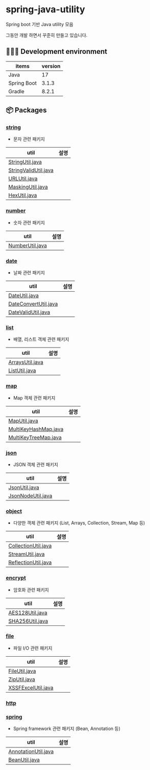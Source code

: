 # spring-java-utility

Spring boot 기반 Java utility 모음

그동안 개발 하면서 꾸준히 만들고 있습니다.

## 👩🏻‍💻 Development environment

| items       | version |
|-------------|---------|
| Java        | 17      |
| Spring Boot | 3.1.3   |
| Gradle      | 8.2.1   |

## 📦 Packages

### [string](src%2Fmain%2Fjava%2Fcom%2Fyjkim%2Fspring%2Fjava%2Futility%2Fstring)

- 문자 관련 패키지

| util                                                                                                              | 설명 |
|-------------------------------------------------------------------------------------------------------------------|----|
| [StringUtil.java](src%2Fmain%2Fjava%2Fcom%2Fyjkim%2Fspring%2Fjava%2Futility%2Fstring%2FStringUtil.java)           |    |
| [StringValidUtil.java](src%2Fmain%2Fjava%2Fcom%2Fyjkim%2Fspring%2Fjava%2Futility%2Fstring%2FStringValidUtil.java) |    |
| [URLUtil.java](src%2Fmain%2Fjava%2Fcom%2Fyjkim%2Fspring%2Fjava%2Futility%2Fstring%2FURLUtil.java)                 |    |
| [MaskingUtil.java](src%2Fmain%2Fjava%2Fcom%2Fyjkim%2Fspring%2Fjava%2Futility%2Fstring%2FMaskingUtil.java)         |    |
| [HexUtil.java](src%2Fmain%2Fjava%2Fcom%2Fyjkim%2Fspring%2Fjava%2Futility%2Fstring%2FHexUtil.java)                 |    |

### [number](src%2Fmain%2Fjava%2Fcom%2Fyjkim%2Fspring%2Fjava%2Futility%2Fnumber)

- 숫자 관련 패키지

| util                                                                                                    | 설명 |
|---------------------------------------------------------------------------------------------------------|----|
| [NumberUtil.java](src%2Fmain%2Fjava%2Fcom%2Fyjkim%2Fspring%2Fjava%2Futility%2Fnumber%2FNumberUtil.java) |    |

### [date](src%2Fmain%2Fjava%2Fcom%2Fyjkim%2Fspring%2Fjava%2Futility%2Fdate)

- 날짜 관련 패키지

| util                                                                                                            | 설명 |
|-----------------------------------------------------------------------------------------------------------------|----|
| [DateUtil.java](src%2Fmain%2Fjava%2Fcom%2Fyjkim%2Fspring%2Fjava%2Futility%2Fdate%2FDateUtil.java)               |    |
| [DateConvertUtil.java](src%2Fmain%2Fjava%2Fcom%2Fyjkim%2Fspring%2Fjava%2Futility%2Fdate%2FDateConvertUtil.java) |    |
| [DateValidUtil.java](src%2Fmain%2Fjava%2Fcom%2Fyjkim%2Fspring%2Fjava%2Futility%2Fdate%2FDateValidUtil.java)     |    |

### [list](src%2Fmain%2Fjava%2Fcom%2Fyjkim%2Fspring%2Fjava%2Futility%2Flist)

- 배열, 리스트 객체 관련 패키지

| util                                                                                                  | 설명 |
|-------------------------------------------------------------------------------------------------------|----|
| [ArraysUtil.java](src%2Fmain%2Fjava%2Fcom%2Fyjkim%2Fspring%2Fjava%2Futility%2Flist%2FArraysUtil.java) |    |
| [ListUtil.java](src%2Fmain%2Fjava%2Fcom%2Fyjkim%2Fspring%2Fjava%2Futility%2Flist%2FListUtil.java)     |    |

### [map](src%2Fmain%2Fjava%2Fcom%2Fyjkim%2Fspring%2Fjava%2Futility%2Fmap)

- Map 객체 관련 패키지

| util                                                                                                           | 설명 |
|----------------------------------------------------------------------------------------------------------------|----|
| [MapUtil.java](src%2Fmain%2Fjava%2Fcom%2Fyjkim%2Fspring%2Fjava%2Futility%2Fmap%2FMapUtil.java)                 |    |
| [MultiKeyHashMap.java](src%2Fmain%2Fjava%2Fcom%2Fyjkim%2Fspring%2Fjava%2Futility%2Fmap%2FMultiKeyHashMap.java) |    |
| [MultiKeyTreeMap.java](src%2Fmain%2Fjava%2Fcom%2Fyjkim%2Fspring%2Fjava%2Futility%2Fmap%2FMultiKeyTreeMap.java) |    |

### [json](src%2Fmain%2Fjava%2Fcom%2Fyjkim%2Fspring%2Fjava%2Futility%2Fjson)

- JSON 객체 관련 패키지

| util                                                                                                      | 설명 |
|-----------------------------------------------------------------------------------------------------------|----|
| [JsonUtil.java](src%2Fmain%2Fjava%2Fcom%2Fyjkim%2Fspring%2Fjava%2Futility%2Fjson%2FJsonUtil.java)         |    |
| [JsonNodeUtil.java](src%2Fmain%2Fjava%2Fcom%2Fyjkim%2Fspring%2Fjava%2Futility%2Fjson%2FJsonNodeUtil.java) |    |

### [object](src%2Fmain%2Fjava%2Fcom%2Fyjkim%2Fspring%2Fjava%2Futility%2Fobject)

- 다양한 객체 관련 패키지 (List, Arrays, Collection, Stream, Map 등)

| util                                                                                                            | 설명 |
|-----------------------------------------------------------------------------------------------------------------|----|
| [CollectionUtil.java](src%2Fmain%2Fjava%2Fcom%2Fyjkim%2Fspring%2Fjava%2Futility%2Fobject%2FCollectionUtil.java) |    |
| [StreamUtil.java](src%2Fmain%2Fjava%2Fcom%2Fyjkim%2Fspring%2Fjava%2Futility%2Fobject%2FStreamUtil.java)         |    |
| [ReflectionUtil.java](src%2Fmain%2Fjava%2Fcom%2Fyjkim%2Fspring%2Fjava%2Futility%2Fobject%2FReflectionUtil.java) |    |

### [encrypt](src%2Fmain%2Fjava%2Fcom%2Fyjkim%2Fspring%2Fjava%2Futility%2Fencrypt)

- 암호화 관련 패키지

| util                                                                                                     | 설명 |
|----------------------------------------------------------------------------------------------------------|----|
| [AES128Util.java](src%2Fmain%2Fjava%2Fcom%2Fyjkim%2Fspring%2Fjava%2Futility%2Fencrypt%2FAES128Util.java) |    |
| [SHA256Util.java](src%2Fmain%2Fjava%2Fcom%2Fyjkim%2Fspring%2Fjava%2Futility%2Fencrypt%2FSHA256Util.java) |    |

### [file](src%2Fmain%2Fjava%2Fcom%2Fyjkim%2Fspring%2Fjava%2Futility%2Ffile)

- 파일 I/O 관련 패키지

| util                                                                                                        | 설명 |
|-------------------------------------------------------------------------------------------------------------|----|
| [FileUtil.java](src%2Fmain%2Fjava%2Fcom%2Fyjkim%2Fspring%2Fjava%2Futility%2Ffile%2FFileUtil.java)           |    |
| [ZipUtil.java](src%2Fmain%2Fjava%2Fcom%2Fyjkim%2Fspring%2Fjava%2Futility%2Ffile%2FZipUtil.java)             |    |
| [XSSFExcelUtil.java](src%2Fmain%2Fjava%2Fcom%2Fyjkim%2Fspring%2Fjava%2Futility%2Ffile%2FXSSFExcelUtil.java) |    |

### [http](src%2Fmain%2Fjava%2Fcom%2Fyjkim%2Fspring%2Fjava%2Futility%2Fhttp)

### [spring](src%2Fmain%2Fjava%2Fcom%2Fyjkim%2Fspring%2Fjava%2Futility%2Fspring)

- Spring framework 관련 패키지 (Bean, Annotation 등)

| util                                                                                                            | 설명 |
|-----------------------------------------------------------------------------------------------------------------|----|
| [AnnotationUtil.java](src%2Fmain%2Fjava%2Fcom%2Fyjkim%2Fspring%2Fjava%2Futility%2Fspring%2FAnnotationUtil.java) |    |
| [BeanUtil.java](src%2Fmain%2Fjava%2Fcom%2Fyjkim%2Fspring%2Fjava%2Futility%2Fspring%2FBeanUtil.java)             |    |
